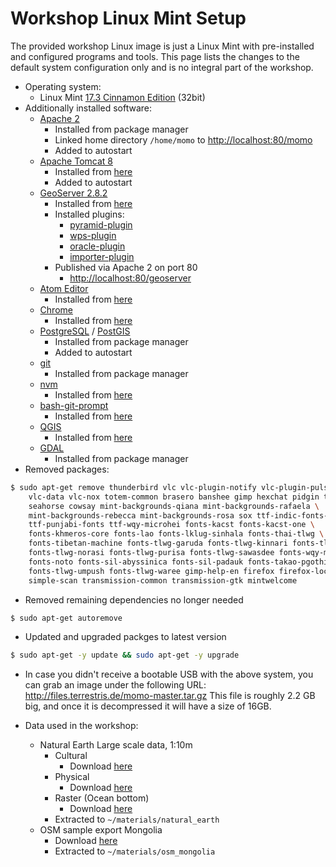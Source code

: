 # Workshop Linux Mint Setup

The provided workshop Linux image is just a Linux Mint with pre-installed and
configured programs and tools. This page lists the changes to the default system
configuration only and is no integral part of the workshop.

* Operating system:
    * Linux Mint [17.3 Cinnamon Edition](http://blog.linuxmint.com/?p=2947) (32bit)
* Additionally installed software:
    * [Apache 2](https://httpd.apache.org/)
        * Installed from package manager
        * Linked home directory `/home/momo` to [http://localhost:80/momo](http://localhost:80/momo)
        * Added to autostart
    * [Apache Tomcat 8](https://tomcat.apache.org/download-80.cgi)
        * Installed from [here](http://apache.mirror.digionline.de/tomcat/tomcat-8/v8.0.30/bin/apache-tomcat-8.0.30.tar.gz)
        * Added to autostart
    * [GeoServer 2.8.2](http://geoserver.org/release/stable/)
        * Installed from [here](http://sourceforge.net/projects/geoserver/files/GeoServer/2.8.2/geoserver-2.8.2-war.zip)
        * Installed plugins:
            * [pyramid-plugin](http://sourceforge.net/projects/geoserver/files/GeoServer/2.8.2/extensions/geoserver-2.8.2-pyramid-plugin.zip)
            * [wps-plugin](http://sourceforge.net/projects/geoserver/files/GeoServer/2.8.2/extensions/geoserver-2.8.2-wps-plugin.zip)
            * [oracle-plugin](http://sourceforge.net/projects/geoserver/files/GeoServer/2.8.2/extensions/geoserver-2.8.2-oracle-plugin.zip)
            * [importer-plugin](http://sourceforge.net/projects/geoserver/files/GeoServer/2.8.2/extensions/geoserver-2.8.2-importer-plugin.zip)
        * Published via Apache 2 on port 80
            * [http://localhost:80/geoserver](http://localhost:80/geoserver)
    * [Atom Editor](https://atom.io/)
        * Installed from [here](http://www.webupd8.org/2014/05/install-atom-text-editor-in-ubuntu-via-ppa.html)
    * [Chrome](https://www.google.de/chrome/browser/desktop/)
        * Installed from [here](https://www.google.com/chrome/browser/desktop/index.html)
    * [PostgreSQL](http://www.postgresql.org/) / [PostGIS](http://postgis.net/)
        * Installed from package manager
        * Added to autostart
    * [git](https://git-scm.com/)
        * Installed from package manager
    * [nvm](https://github.com/creationix/nvm)
        * Installed from [here](https://github.com/creationix/nvm)
    * [bash-git-prompt](https://github.com/magicmonty/bash-git-prompt)
        * Installed from [here](https://github.com/magicmonty/bash-git-prompt)
    * [QGIS](http://www.qgis.org/)
        * Installed from [here](https://www.qgis.org/de/site/forusers/alldownloads.html#debian-ubuntu)
    * [GDAL](http://www.gdal.org/)
        * Installed from package manager
* Removed packages:
```bash
$ sudo apt-get remove thunderbird vlc vlc-plugin-notify vlc-plugin-pulse \
    vlc-data vlc-nox totem-common brasero banshee gimp hexchat pidgin totem \
    seahorse cowsay mint-backgrounds-qiana mint-backgrounds-rafaela \
    mint-backgrounds-rebecca mint-backgrounds-rosa sox ttf-indic-fonts-core \
    ttf-punjabi-fonts ttf-wqy-microhei fonts-kacst fonts-kacst-one \
    fonts-khmeros-core fonts-lao fonts-lklug-sinhala fonts-thai-tlwg \
    fonts-tibetan-machine fonts-tlwg-garuda fonts-tlwg-kinnari fonts-tlwg-loma \
    fonts-tlwg-norasi fonts-tlwg-purisa fonts-tlwg-sawasdee fonts-wqy-microhe \
    fonts-noto fonts-sil-abyssinica fonts-sil-padauk fonts-takao-pgothic \
    fonts-tlwg-umpush fonts-tlwg-waree gimp-help-en firefox firefox-locale-en \
    simple-scan transmission-common transmission-gtk mintwelcome
```
* Removed remaining dependencies no longer needed
```bash
$ sudo apt-get autoremove
```
* Updated and upgraded packges to latest version
```bash
$ sudo apt-get -y update && sudo apt-get -y upgrade
```

* In case you didn't receive a bootable USB with the above system, you can grab an image under the following URL: http://files.terrestris.de/momo-master.tar.gz This file is roughly 2.2 GB big, and once it is decompressed it will have a size of 16GB.

* Data used in the workshop:
    * Natural Earth Large scale data, 1:10m
        * Cultural
            * Download [here](http://www.naturalearthdata.com/http//www.naturalearthdata.com/download/10m/cultural/10m_cultural.zip)
        * Physical
            * Download [here](http://www.naturalearthdata.com/http//www.naturalearthdata.com/download/10m/physical/10m_physical.zip)
        * Raster (Ocean bottom)
            * Download [here](http://www.naturalearthdata.com/http//www.naturalearthdata.com/download/10m/raster/OB_LR.zip)
        * Extracted to `~/materials/natural_earth`
    * OSM sample export Mongolia
        * Download [here](http://download.geofabrik.de/asia/mongolia-160101.shp.zip)
        * Extracted to `~/materials/osm_mongolia`
